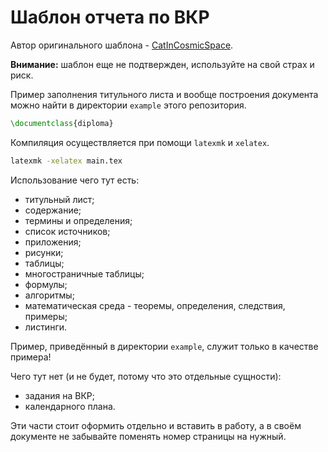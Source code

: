 # Шаблон отчета по ВКР

Автор оригинального шаблона - [CatInCosmicSpace](https://github.com/CatInCosmicSpace/latex-template).

**Внимание:** шаблон еще не подтвержден, используйте на свой страх и риск.

Пример заполнения титульного листа и вообще построения документа можно найти 
в директории `example` этого репозитория.

```latex
\documentclass{diploma}
```

Компиляция осуществляется при помощи `latexmk` и `xelatex`.

```bash
latexmk -xelatex main.tex
```

Использование чего тут есть:

* титульный лист;
* содержание;
* термины и определения;
* список источников;
* приложения;
* рисунки;
* таблицы;
* многостраничные таблицы;
* формулы;
* алгоритмы;
* математическая среда - теоремы, определения, следствия, примеры;
* листинги.

Пример, приведённый в директории `example`, служит только в качестве примера!

Чего тут нет (и не будет, потому что это отдельные сущности):

* задания на ВКР;
* календарного плана.

Эти части стоит оформить отдельно и вставить в работу, а в своём документе не 
забывайте поменять номер страницы на нужный.
